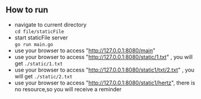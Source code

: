 ## How to run
* navigate to current directory  
`cd file/staticFile`
* start staticFile server  
`go run main.go`
* use your browser to access "http://127.0.0.1:8080/main"
* use your browser to access "http://127.0.0.1:8080/static/1.txt" , you will get `./static/1.txt`
* use your browser to access "http://127.0.0.1:8080/static1/txt/2.txt" , you will get `./static/2.txt`
* use your browser to access "http://127.0.0.1:8080/static1/hertz", there is no resource,so you will receive a reminder